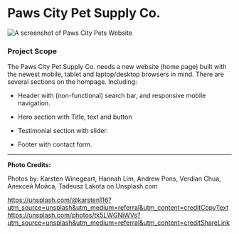 # Paws City Pet Supply Co.

![A screenshot of Paws City Pets Website](https://kalebur.github.io/portfolio/assets/images/paws-city-photo-md.png)

### Project Scope

The Paws City Pet Supply Co. needs a new website (home page) built with the newest mobile, tablet and laptop/desktop browsers in mind. There are several sections on the hompage. Including:

- Header with (non-functional) search bar, and responsive mobile navigation.

- Hero section with Title, text and button

- Testimonial section with slider.

- Footer with contact form.

---

**Photo Credits:**

Photos by: Karsten Winegeart, Hannah Lim, Andrew Pons, Verdian Chua, Алексей Мойса, Tadeusz Lakota on Unsplash.com

https://unsplash.com/@karsten116?utm_source=unsplash&utm_medium=referral&utm_content=creditCopyText
https://unsplash.com/photos/tk5LWGNiWVs?utm_source=unsplash&utm_medium=referral&utm_content=creditShareLink

